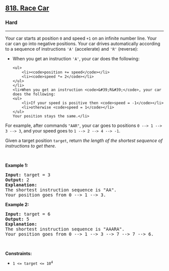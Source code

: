<h2><a href="https://leetcode.com/problems/race-car">818. Race Car</a></h2><h3>Hard</h3><hr><p>Your car starts at position <code>0</code> and speed <code>+1</code> on an infinite number line. Your car can go into negative positions. Your car drives automatically according to a sequence of instructions <code>&#39;A&#39;</code> (accelerate) and <code>&#39;R&#39;</code> (reverse):</p>

<ul>
	<li>When you get an instruction <code>&#39;A&#39;</code>, your car does the following:

	<ul>
		<li><code>position += speed</code></li>
		<li><code>speed *= 2</code></li>
	</ul>
	</li>
	<li>When you get an instruction <code>&#39;R&#39;</code>, your car does the following:
	<ul>
		<li>If your speed is positive then <code>speed = -1</code></li>
		<li>otherwise <code>speed = 1</code></li>
	</ul>
	Your position stays the same.</li>
</ul>

<p>For example, after commands <code>&quot;AAR&quot;</code>, your car goes to positions <code>0 --&gt; 1 --&gt; 3 --&gt; 3</code>, and your speed goes to <code>1 --&gt; 2 --&gt; 4 --&gt; -1</code>.</p>

<p>Given a target position <code>target</code>, return <em>the length of the shortest sequence of instructions to get there</em>.</p>

<p>&nbsp;</p>
<p><strong class="example">Example 1:</strong></p>

<pre>
<strong>Input:</strong> target = 3
<strong>Output:</strong> 2
<strong>Explanation:</strong> 
The shortest instruction sequence is &quot;AA&quot;.
Your position goes from 0 --&gt; 1 --&gt; 3.
</pre>

<p><strong class="example">Example 2:</strong></p>

<pre>
<strong>Input:</strong> target = 6
<strong>Output:</strong> 5
<strong>Explanation:</strong> 
The shortest instruction sequence is &quot;AAARA&quot;.
Your position goes from 0 --&gt; 1 --&gt; 3 --&gt; 7 --&gt; 7 --&gt; 6.
</pre>

<p>&nbsp;</p>
<p><strong>Constraints:</strong></p>

<ul>
	<li><code>1 &lt;= target &lt;= 10<sup>4</sup></code></li>
</ul>
